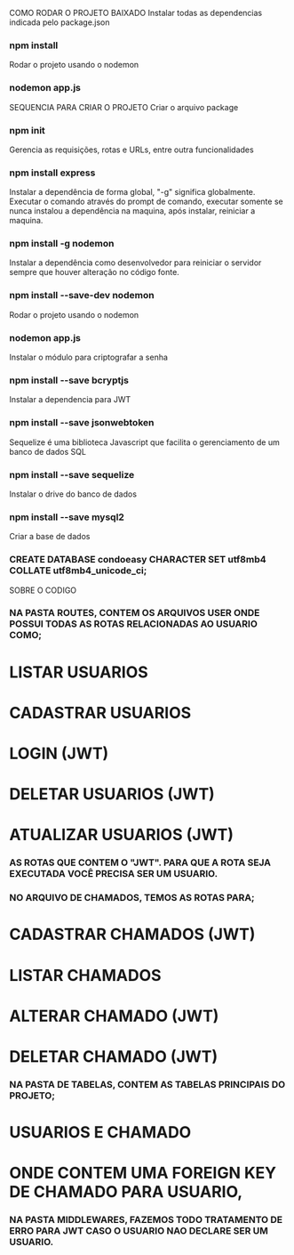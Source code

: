 COMO RODAR O PROJETO BAIXADO
Instalar todas as dependencias indicada pelo package.json
### npm install

Rodar o projeto usando o nodemon 
### nodemon app.js


SEQUENCIA PARA CRIAR O PROJETO
Criar o arquivo package
### npm init

Gerencia as requisições, rotas e URLs, entre outra funcionalidades
### npm install express

Instalar a dependência de forma global, "-g" significa globalmente. Executar o comando através do prompt de comando, executar somente se nunca instalou a dependência na maquina, após instalar, reiniciar a maquina.
### npm install -g nodemon

Instalar a dependência como desenvolvedor para reiniciar o servidor sempre que houver alteração no código fonte.
### npm install --save-dev nodemon

Rodar o projeto usando o nodemon 
### nodemon app.js

Instalar o módulo para criptografar a senha
### npm install --save bcryptjs

Instalar a dependencia para JWT
### npm install --save jsonwebtoken

Sequelize é uma biblioteca Javascript que facilita o gerenciamento de um banco de dados SQL
### npm install --save sequelize

Instalar o drive do banco de dados
### npm install --save mysql2

Criar a base de dados
### CREATE DATABASE condoeasy CHARACTER SET utf8mb4 COLLATE utf8mb4_unicode_ci;

SOBRE O CODIGO
### NA PASTA ROUTES, CONTEM OS ARQUIVOS USER ONDE POSSUI TODAS AS ROTAS RELACIONADAS AO USUARIO COMO;
# LISTAR USUARIOS
# CADASTRAR USUARIOS 
# LOGIN (JWT)
# DELETAR USUARIOS (JWT)
# ATUALIZAR USUARIOS (JWT)

### AS ROTAS QUE CONTEM O "JWT". PARA QUE A ROTA SEJA EXECUTADA VOCÊ PRECISA SER UM USUARIO.

### NO ARQUIVO DE CHAMADOS, TEMOS AS ROTAS PARA;
# CADASTRAR CHAMADOS (JWT)
# LISTAR CHAMADOS
# ALTERAR CHAMADO (JWT)
# DELETAR CHAMADO (JWT)

### NA PASTA DE TABELAS, CONTEM AS TABELAS PRINCIPAIS DO PROJETO;
# USUARIOS E CHAMADO

# ONDE CONTEM UMA FOREIGN KEY DE CHAMADO PARA USUARIO, 

### NA PASTA MIDDLEWARES, FAZEMOS TODO TRATAMENTO DE ERRO PARA JWT CASO O USUARIO NAO DECLARE SER UM USUARIO.


